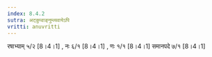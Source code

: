 ```yaml
---
index: 8.4.2
sutra: अट्कुप्वाङ्नुम्व्यवायेऽपि
vritti: anuvritti
---
```


रषाभ्याम् ५/२ [8।4।1] ,   नः ६/१   [8।4।1] , णः १/१ [8।4।1] समानपदे ७/१ [8।4।1]